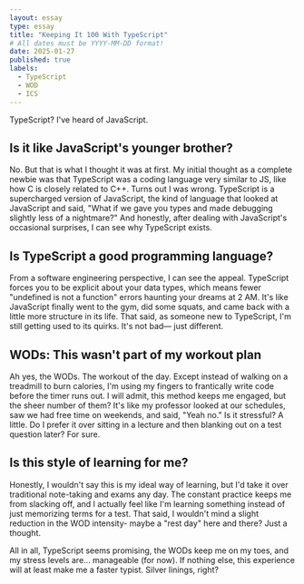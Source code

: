 ```yaml
---
layout: essay
type: essay
title: "Keeping It 100 With TypeScript"
# All dates must be YYYY-MM-DD format!
date: 2025-01-27
published: true
labels:
  - TypeScript
  - WOD
  - ICS
---
```


TypeScript? I've heard of JavaScript.

## Is it like JavaScript's younger brother?

No. But that is what I thought it was at first. My initial thought as a complete newbie was that TypeScript was a coding language very similar to JS, like how C is closely related to C++. Turns out I was wrong. TypeScript is a supercharged version of JavaScript, the kind of language that looked at JavaScript and said, "What if we gave you types and made debugging slightly less of a nightmare?" And honestly, after dealing with JavaScript's occasional surprises, I can see why TypeScript exists.

## Is TypeScript a good programming language?

From a software engineering perspective, I can see the appeal. TypeScript forces you to be explicit about your data types, which means fewer "undefined is not a function" errors haunting your dreams at 2 AM. It's like JavaScript finally went to the gym, did some squats, and came back with a little more structure in its life. That said, as someone new to TypeScript, I'm still getting used to its quirks. It's not bad— just different.

## WODs: This wasn't part of my workout plan

Ah yes, the WODs. The workout of the day. Except instead of walking on a treadmill to burn calories, I'm using my fingers to frantically write code before the timer runs out. I will admit, this method keeps me engaged, but the sheer number of them? It's like my professor looked at our schedules, saw we had free time on weekends, and said, "Yeah no." Is it stressful? A little. Do I prefer it over sitting in a lecture and then blanking out on a test question later? For sure.

## Is this style of learning for me?

Honestly, I wouldn't say this is my ideal way of learning, but I'd take it over traditional note-taking and exams any day. The constant practice keeps me from slacking off, and I actually feel like I'm learning something instead of just memorizing terms for a test. That said, I wouldn't mind a slight reduction in the WOD intensity- maybe a "rest day" here and there? Just a thought.

All in all, TypeScript seems promising, the WODs keep me on my toes, and my stress levels are... manageable (for now). If nothing else, this experience will at least make me a faster typist. Silver linings, right?
